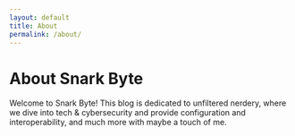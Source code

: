```yaml
---
layout: default
title: About
permalink: /about/
---
```


# About Snark Byte

Welcome to Snark Byte! This blog is dedicated to unfiltered nerdery, where we dive into tech & cybersecurity and provide configuration and interoperability, and much more with maybe a touch of me.
